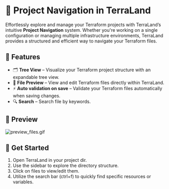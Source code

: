 # 🧭 Project Navigation in TerraLand  

Effortlessly explore and manage your Terraform projects with TerraLand’s intuitive **Project Navigation** system. Whether you're working on a single configuration or managing multiple infrastructure environments, TerraLand provides a structured and efficient way to navigate your Terraform files.  

## 📂 Features  

- 🗂 **Tree View** – Visualize your Terraform project structure with an expandable tree view.
- 📄 **File Preview** – View and edit Terraform files directly within TerraLand.  
- ⚡ **Auto validation on save** – Validate your Terraform files automatically when saving changes.
- 🔍 **Search** – Search file by keywords.  
## 📸 Preview  
![preview_files.gif](../assets/preview_files.gif)

## 🚀 Get Started  

1. Open TerraLand in your project dir.  
2. Use the sidebar to explore the directory structure.  
3. Click on files to view/edit them.  
4. Utilize the search bar (ctrl+f) to quickly find specific resources or variables.  

